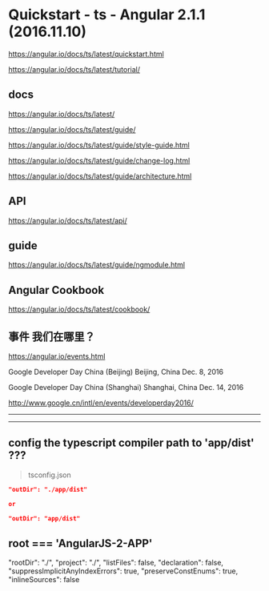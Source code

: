 # Quickstart - ts - Angular 2.1.1 (2016.11.10)

https://angular.io/docs/ts/latest/quickstart.html

https://angular.io/docs/ts/latest/tutorial/


## docs

https://angular.io/docs/ts/latest/

https://angular.io/docs/ts/latest/guide/

https://angular.io/docs/ts/latest/guide/style-guide.html

https://angular.io/docs/ts/latest/guide/change-log.html

https://angular.io/docs/ts/latest/guide/architecture.html

## API

https://angular.io/docs/ts/latest/api/


## guide

https://angular.io/docs/ts/latest/guide/ngmodule.html

## Angular Cookbook

https://angular.io/docs/ts/latest/cookbook/


## 事件 我们在哪里？

https://angular.io/events.html

Google Developer Day China (Beijing)    Beijing, China  Dec. 8, 2016

Google Developer Day China (Shanghai)   Shanghai, China Dec. 14, 2016


http://www.google.cn/intl/en/events/developerday2016/


**********************************************************************************************************
**********************************************************************************************************

## config the typescript compiler path to 'app/dist' ???

> tsconfig.json

```json
"outDir": "./app/dist"

or

"outDir": "app/dist"

``` 
> 

## root === 'AngularJS-2-APP'


"rootDir": "./",
"project": "./",
"listFiles": false,
"declaration": false,
"suppressImplicitAnyIndexErrors": true,
"preserveConstEnums": true,
"inlineSources": false